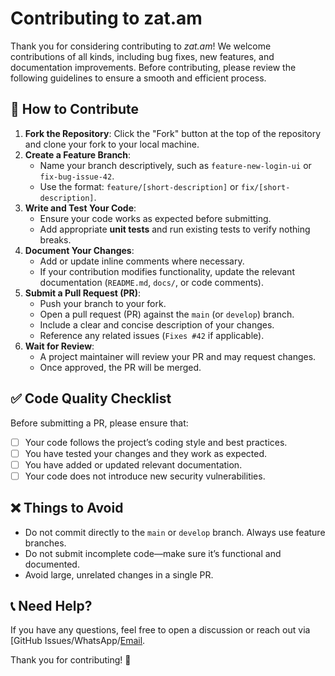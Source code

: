 # Contributing to zat.am

Thank you for considering contributing to *zat.am*! We welcome contributions of all kinds, including bug fixes, new features, and documentation improvements. Before contributing, please review the following guidelines to ensure a smooth and efficient process.

## 🚀 How to Contribute

1. **Fork the Repository**: Click the "Fork" button at the top of the repository and clone your fork to your local machine.
2. **Create a Feature Branch**:  
   - Name your branch descriptively, such as `feature-new-login-ui` or `fix-bug-issue-42`.  
   - Use the format: `feature/[short-description]` or `fix/[short-description]`.  
3. **Write and Test Your Code**:  
   - Ensure your code works as expected before submitting.  
   - Add appropriate **unit tests** and run existing tests to verify nothing breaks.  
4. **Document Your Changes**:  
   - Add or update inline comments where necessary.  
   - If your contribution modifies functionality, update the relevant documentation (`README.md`, `docs/`, or code comments).  
5. **Submit a Pull Request (PR)**:  
   - Push your branch to your fork.  
   - Open a pull request (PR) against the `main` (or `develop`) branch.  
   - Include a clear and concise description of your changes.  
   - Reference any related issues (`Fixes #42` if applicable).  
6. **Wait for Review**:  
   - A project maintainer will review your PR and may request changes.  
   - Once approved, the PR will be merged.  

## ✅ Code Quality Checklist

Before submitting a PR, please ensure that:  
- [ ] Your code follows the project’s coding style and best practices.  
- [ ] You have tested your changes and they work as expected.  
- [ ] You have added or updated relevant documentation.  
- [ ] Your code does not introduce new security vulnerabilities.  

## ❌ Things to Avoid

- Do not commit directly to the `main` or `develop` branch. Always use feature branches.  
- Do not submit incomplete code—make sure it’s functional and documented.  
- Avoid large, unrelated changes in a single PR.  

## 📞 Need Help?

If you have any questions, feel free to open a discussion or reach out via [GitHub Issues/WhatsApp/[Email](mailto:code@samskritabharati.ca).  

Thank you for contributing! 🎉  